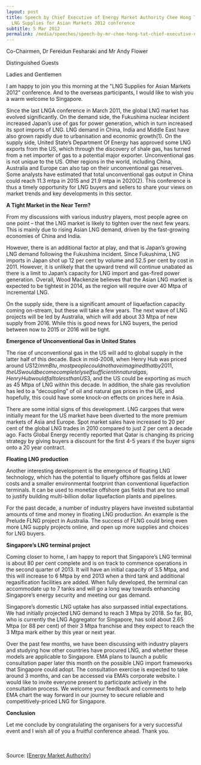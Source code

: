 ```yaml
---
layout: post
title: Speech by Chief Executive of Energy Market Authority Chee Hong Tat at the
  LNG Supplies for Asian Markets 2012 conference
subtitle: 5 Mar 2012
permalink: /media/speeches/speech-by-mr-chee-hong-tat-chief-executive-of-energy-market-authority-at-the-lng-supplies-for-asian-markets-2012-conference-5-march-2012/
---
```

Co-Chairmen, Dr Fereidun Fesharaki and Mr Andy Flower

Distinguished Guests

Ladies and Gentlemen

I am happy to join you this morning at the "LNG Supplies for Asian Markets 2012" conference. And to the overseas participants, I would like to wish you a warm welcome to Singapore.

Since the last LNGA conference in March 2011, the global LNG market has evolved significantly. On the demand side, the Fukushima nuclear incident increased Japan’s use of gas for power generation, which in turn increased its spot imports of LNG. LNG demand in China, India and Middle East have also grown rapidly due to urbanisation and economic growth(1). On the supply side, United State’s Department Of Energy has approved some LNG exports from the US, which through the discovery of shale gas, has turned from a net importer of gas to a potential major exporter. Unconventional gas is not unique to the US. Other regions in the world, including China, Australia and Europe can also tap on their unconventional gas reserves. Some analysts have estimated that total unconventional gas output in China could reach 11.3 mtpa in 2015 and 21.9 mtpa in 2020(2). This conference is thus a timely opportunity for LNG buyers and sellers to share your views on market trends and key developments in this sector.

**A Tight Market in the Near Term?**

From my discussions with various industry players, most people agree on one point – that the LNG market is likely to tighten over the next few years. This is mainly due to rising Asian LNG demand, driven by the fast-growing economies of China and India.

However, there is an additional factor at play, and that is Japan’s growing LNG demand following the Fukushima incident. Since Fukushima, LNG imports in Japan shot up 12 per cent by volume and 52.5 per cent by cost in 2011. However, it is unlikely that the upward trend will continue unabated as there is a limit to Japan’s capacity for LNG import and gas-fired power generation. Overall, Wood Mackenzie believes that the Asian LNG market is expected to be tightest in 2014, as the region will require over 40 Mtpa of incremental LNG.

On the supply side, there is a significant amount of liquefaction capacity coming on-stream, but these will take a few years. The next wave of LNG projects will be led by Australia, which will add about 33 Mtpa of new supply from 2016. While this is good news for LNG buyers, the period between now to 2015 or 2016 will be tight.

**Emergence of Unconventional Gas in United States**

The rise of unconventional gas in the US will add to global supply in the latter half of this decade. Back in mid-2008, when Henry Hub was priced around US$12/mmBtu, most people could not have imagined that by 2011, the US would become completely self sufficient in natural gas, Henry Hub would fall to less than US$3, and the US could be exporting as much as 45 Mtpa of LNG within this decade. In addition, the shale gas revolution has led to a “decoupling” of oil and natural gas prices in the US, and hopefully, this could have some knock-on effects on prices here in Asia.

There are some initial signs of this development. LNG cargoes that were initially meant for the US market have been diverted to the more premium markets of Asia and Europe. Spot market sales have increased to 20 per cent of the global LNG trades in 2010 compared to just 2 per cent a decade ago. Facts Global Energy recently reported that Qatar is changing its pricing strategy by giving buyers a discount for the first 4-5 years if the buyer signs onto a 20 year contract.

**Floating LNG production**

Another interesting development is the emergence of floating LNG technology, which has the potential to liquefy offshore gas fields at lower costs and a smaller environmental footprint than conventional liquefaction terminals. It can be used to monetize offshore gas fields that are too small to justify building multi-billion dollar liquefaction plants and pipelines.

For the past decade, a number of industry players have invested substantial amounts of time and money in floating LNG production. An example is the Prelude FLNG project in Australia. The success of FLNG could bring even more LNG supply projects online, and open up more supplies and choices for LNG buyers.

**Singapore’s LNG terminal project**

Coming closer to home, I am happy to report that Singapore’s LNG terminal is about 80 per cent complete and is on track to commence operations in the second quarter of 2013. It will have an initial capacity of 3.5 Mtpa, and this will increase to 6 Mtpa by end 2013 when a third tank and additional regasification facilities are added. When fully developed, the terminal can accommodate up to 7 tanks and will go a long way towards enhancing Singapore’s energy security and meeting our gas demand.

Singapore’s domestic LNG uptake has also surpassed initial expectations. We had initially projected LNG demand to reach 3 Mtpa by 2018. So far, BG, who is currently the LNG Aggregator for Singapore, has sold about 2.65 Mtpa (or 88 per cent) of their 3 Mtpa franchise and they expect to reach the 3 Mtpa mark either by this year or next year.

Over the past few months, we have been discussing with industry players and studying how other countries have procured LNG, and whether these models are applicable to Singapore. EMA plans to launch a public consultation paper later this month on the possible LNG import frameworks that Singapore could adopt. The consultation exercise is expected to take around 3 months, and can be accessed via EMA’s corporate website. I would like to invite everyone present to participate actively in the consultation process. We welcome your feedback and comments to help EMA chart the way forward in our journey to secure reliable and competitively-priced LNG for Singapore.

**Conclusion**

Let me conclude by congratulating the organisers for a very successful event and I wish all of you a fruitful conference ahead. Thank you.
<br><br><br>


Source: [<a href="https://www.ema.gov.sg/news-events/news/speeches/opening-keynote-address-by-mr-chee-hong-tat-ce-ema-at-lng-supplies-for-asian-markets-2012" target="_blank">Energy Market Authority</a>]